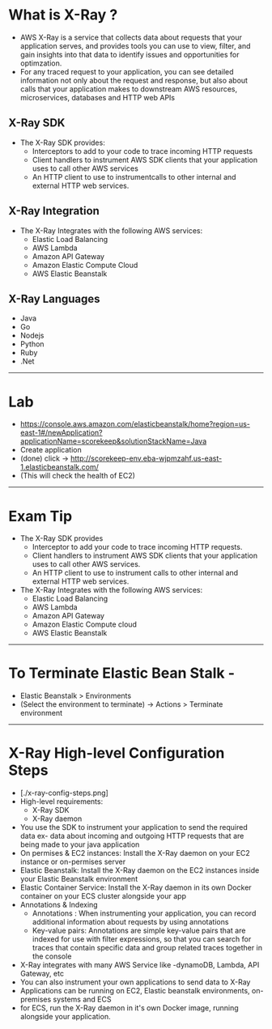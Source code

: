 # What is X-Ray ?

- AWS X-Ray is a service that collects data about requests that your application serves, and provides tools you can use to view, filter, and gain insights into that data to identify issues and opportunities for optimzation.
- For any traced request to your application, you can see detailed information not only about the request and response, but also about calls that your application makes to downstream AWS resources, microservices, databases and HTTP web APIs

## X-Ray SDK

- The X-Ray SDK provides:
  - Interceptors to add to your code to trace incoming HTTP requests
  - Client handlers to instrument AWS SDK clients that your application uses to call other AWS services
  - An HTTP client to use to instrumentcalls to other internal and external HTTP web services.

## X-Ray Integration

- The X-Ray Integrates with the following AWS services:
  - Elastic Load Balancing
  - AWS Lambda
  - Amazon API Gateway
  - Amazon Elastic Compute Cloud
  - AWS Elastic Beanstalk

## X-Ray Languages

- Java
- Go
- Nodejs
- Python
- Ruby
- .Net

---

# Lab

- https://console.aws.amazon.com/elasticbeanstalk/home?region=us-east-1#/newApplication?applicationName=scorekeep&solutionStackName=Java
- Create application
- (done) click -> http://scorekeep-env.eba-wjpmzahf.us-east-1.elasticbeanstalk.com/
- (This will check the health of EC2)

---

# Exam Tip

- The X-Ray SDK provides
  - Interceptor to add your code to trace incoming HTTP requests.
  - Client handlers to instrument AWS SDK clients that your application uses to call other AWS services.
  - An HTTP client to use to instrument calls to other internal and external HTTP web services.
- The X-Ray Integrates with the following AWS services:
  - Elastic Load Balancing
  - AWS Lambda
  - Amazon API Gateway
  - Amazon Elastic Compute cloud
  - AWS Elastic Beanstalk

---

# To Terminate Elastic Bean Stalk -

- Elastic Beanstalk > Environments
- (Select the environment to terminate) -> Actions > Terminate environment

---

# X-Ray High-level Configuration Steps

- [./x-ray-config-steps.png]
- High-level requirements:
  - X-Ray SDK
  - X-Ray daemon
- You use the SDK to instrument your application to send the required data ex- data about incoming and outgoing HTTP requests that are being made to your java application
- On permises & EC2 instances: Install the X-Ray daemon on your EC2 instance or on-permises server
- Elastic Beanstalk: Install the X-Ray daemon on the EC2 instances inside your Elastic Beanstalk environment
- Elastic Container Service: Install the X-Ray daemon in its own Docker container on your ECS cluster alongside your app
- Annotations & Indexing
  - Annotations : When instrumenting your application, you can record additional information about requests by using annotations
  - Key-value pairs: Annotations are simple key-value pairs that are indexed for use with filter expressions, so that you can search for traces that contain specific data and group related traces together in the console
- X-Ray integrates with many AWS Service like -dynamoDB, Lambda, API Gateway, etc
- You can also instrument your own applications to send data to X-Ray
- Applications can be running on EC2, Elastic beanstalk environments, on-premises systems and ECS
- for ECS, run the X-Ray daemon in it's own Docker image, running alongside your application.
